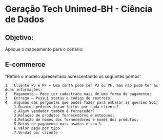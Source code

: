 # Geração Tech Unimed-BH - Ciência de Dados

## Objetivo:
Aplique o mapeamento para o  cenário:
## E-commerce

“Refine o modelo apresentado acrescentando os seguintes pontos”

    1   Cliente PJ e PF – Uma conta pode ser PJ ou PF, mas não pode ter as duas informações;
    2   Pagamento – Pode ter cadastrado mais de uma forma de pagamento;
    3   Entrega – Possui status e código de rastreio;
    4   Algumas das perguntas que podes fazer para embasar as queries SQL:
        1.Quantos pedidos foram feitos por cada cliente?
        2.Algum vendedor também é fornecedor?
        3.Relação de produtos fornecedores e estoques;
        4.Relação de nomes dos fornecedores e nomes dos produtos;
        5.Meios de pagamento mais usados e seu %
        6.Valor pago por tipo
        7.Vendas por cliente
